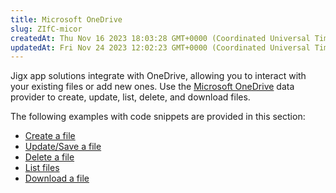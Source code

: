 ```yaml
---
title: Microsoft OneDrive
slug: ZIfC-micor
createdAt: Thu Nov 16 2023 18:03:28 GMT+0000 (Coordinated Universal Time)
updatedAt: Fri Nov 24 2023 12:02:23 GMT+0000 (Coordinated Universal Time)
---
```


Jigx app solutions integrate with OneDrive, allowing you to interact with your existing files or add new ones. Use the [Microsoft OneDrive]() data provider to create, update, list, delete, and download files.

The following examples with code snippets are provided in this section:

- [Create a file](<./Microsoft OneDrive/Create a file.md>)
- [Update/Save a file](<./Microsoft OneDrive/Update_Save a file.md>)
- [Delete a file](<./Microsoft OneDrive/Delete a file.md>)
- [List files](<./Microsoft OneDrive/List files.md>)
- [Download a file](<./Microsoft OneDrive/Download a file.md>)

